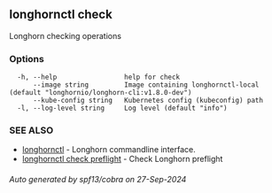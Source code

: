 ## longhornctl check

Longhorn checking operations

### Options

```
  -h, --help                 help for check
      --image string         Image containing longhornctl-local (default "longhornio/longhorn-cli:v1.8.0-dev")
      --kube-config string   Kubernetes config (kubeconfig) path
  -l, --log-level string     Log level (default "info")
```

### SEE ALSO

* [longhornctl](longhornctl.md)	 - Longhorn commandline interface.
* [longhornctl check preflight](longhornctl_check_preflight.md)	 - Check Longhorn preflight

###### Auto generated by spf13/cobra on 27-Sep-2024
